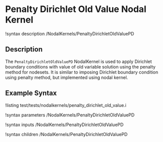 # Penalty Dirichlet Old Value Nodal Kernel

!syntax description /NodalKernels/PenaltyDirichletOldValuePD

## Description

The `PenaltyDirichletOldValuePD` NodalKernel is used to apply Dirichlet boundary conditions with value of old variable solution using the penalty method for nodesets. It is similar to imposing Dirichlet boundary condition using penalty method, but implemented using nodal kernel.

## Example Syntax

!listing test/tests/nodalkernels/penalty_dirichlet_old_value.i

!syntax parameters /NodalKernels/PenaltyDirichletOldValuePD

!syntax inputs /NodalKernels/PenaltyDirichletOldValuePD

!syntax children /NodalKernels/PenaltyDirichletOldValuePD
